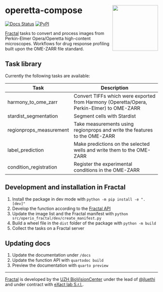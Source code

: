 # operetta-compose <img align="right" height="150" src="https://raw.githubusercontent.com/leukemia-kispi/operetta-compose/master/docs/images/operetta-compose_logo.png">

[![Docs Status](https://github.com/leukemia-kispi/operetta-compose/actions/workflows/build.yml/badge.svg)](https://github.com/leukemia-kispi/operetta-compose/actions/workflows/build_docs.yml)
[![PyPI](https://img.shields.io/pypi/v/operetta-compose)](https://pypi.org/project/operetta-compose/)

[Fractal](https://fractal-analytics-platform.github.io/fractal-tasks-core/) tasks to convert and process images from Perkin-Elmer Opera/Operetta high-content microscopes. Workflows for drug response profiling built upon the OME-ZARR file standard.

## Task library

Currently the following tasks are available:

| Task  | Description |
|---|---|
| harmony_to_ome_zarr | Convert TIFFs which were exported from Harmony (Operetta/Opera, Perkin-Elmer) to OME-ZARR |
| stardist_segmentation | Segment cells with Stardist |
| regionprops_measurement | Take measurements using regionprops and write the features to the OME-ZARR |
| label_prediction | Make predictions on the selected wells and write them to the OME-ZARR |
| condition_registration | Register the experimental conditions in the OME-ZARR |

## Development and installation in Fractal

1. Install the package in dev mode with `python -m pip install -e ".[dev]"`
2. Develop the function according to the [Fractal API](https://fractal-analytics-platform.github.io/version_2/)
3. Update the image list and the Fractal manifest with `python src/operio_fractal/dev/create_manifest.py`
4. Build a wheel file in the `dist` folder of the package with `python -m build`
5. Collect the tasks on a Fractal server


## Updating docs

1. Update the documentation under `/docs`
2. Update the function API with `quartodoc build`
3. Preview the documentation with `quarto preview`

---

[Fractal](https://fractal-analytics-platform.github.io/fractal-tasks-core/) is developed by the [UZH BioVisionCenter](https://www.biovisioncenter.uzh.ch/de.html) under the lead of [@jluethi](https://github.com/jluethi) and under contract with [eXact lab S.r.l.](https://www.exact-lab.it).

